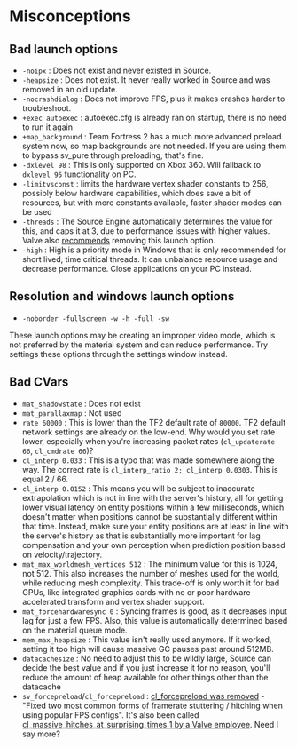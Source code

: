 # Misconceptions

## Bad launch options
* `-noipx` : Does not exist and never existed in Source.
* `-heapsize` : Does not exist. It never really worked in Source and was removed in an old update.
* `-nocrashdialog` : Does not improve FPS, plus it makes crashes harder to troubleshoot.
* `+exec autoexec` : autoexec.cfg is already ran on startup, there is no need to run it again
* `+map_background` : Team Fortress 2 has a much more advanced preload system now, so map backgrounds are not needed. If you are using them to bypass sv_pure through preloading, that's fine.
* `-dxlevel 98` : This is only supported on Xbox 360. Will fallback to `dxlevel 95` functionality on PC.
* `-limitvsconst` : limits the hardware vertex shader constants to 256, possibly below hardware capabilities, which does save a bit of resources, but with more constants available, faster shader modes can be used
* `-threads` : The Source Engine automatically determines the value for this, and caps it at 3, due to performance issues with higher values. Valve also [recommends](https://www.reddit.com/r/GlobalOffensive/comments/5y8r7v/in_depth_discussion_of_the_threads_launch_option/dep5yno) removing this launch option.
* `-high` : High is a priority mode in Windows that is only recommended for short lived, time critical threads. It can unbalance resource usage and decrease performance. Close applications on your PC instead.

## Resolution and windows launch options
* `-noborder -fullscreen -w -h -full -sw`

These launch options may be creating an improper video mode, which is not preferred by the material system and can reduce performance. Try settings these options through the settings window instead.

## Bad CVars
* `mat_shadowstate` : Does not exist
* `mat_parallaxmap` : Not used
* `rate 60000` : This is lower than the TF2 default rate of `80000`. TF2 default network settings are already on the low-end. Why would you set rate lower, especially when you're increasing packet rates (`cl_updaterate 66`, `cl_cmdrate 66`)?
* `cl_interp 0.033` : This is a typo that was made somewhere along the way. The correct rate is `cl_interp_ratio 2; cl_interp 0.0303`. This is equal 2 / 66.
* `cl_interp 0.0152` : This means you will be subject to inaccurate extrapolation which is not in line with the server's history, all for getting lower visual latency on entity positions within a few milliseconds, which doesn't matter when positions cannot be substantially different within that time. Instead, make sure your entity positions are at least in line with the server's history as that is substantially more important for lag compensation and your own perception when prediction position based on velocity/trajectory.
* `mat_max_worldmesh_vertices 512` : The minimum value for this is 1024, not 512. This also increases the number of meshes used for the world, while reducing mesh complexity. This trade-off is only worth it for bad GPUs, like integrated graphics cards with no or poor hardware accelerated transform and vertex shader support.
* `mat_forcehardwaresync 0` : Syncing frames is good, as it decreases input lag for just a few FPS. Also, this value is automatically determined based on the material queue mode.
* `mem_max_heapsize` : This value isn't really used anymore. If it worked, setting it too high will cause massive GC pauses past around 512MB.
* `datacachesize` : No need to adjust this to be wildly large, Source can decide the best value and if you just increase it for no reason, you'll reduce the amount of heap available for other things other than the datacache
* `sv_forcepreload`/`cl_forcepreload` : [cl_forcepreload was removed](https://www.teamfortress.com/post.php?id=19733 ) - "Fixed two most common forms of framerate stuttering / hitching when using popular FPS configs". It's also been called [cl_massive_hitches_at_surprising_times 1 by a Valve employee](https://www.reddit.com/r/GlobalOffensive/comments/adq2a4/never_install_csgo_on_an_old_hard_drive/edlbh3d/). Need I say more?

